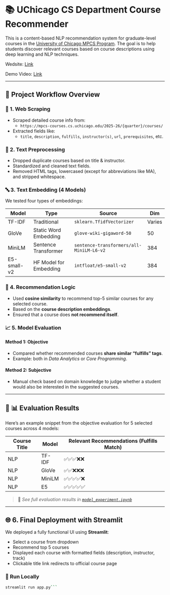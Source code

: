 # 📚 UChicago CS Department Course Recommender

This is a content-based NLP recommendation system for graduate-level courses in the [University of Chicago MPCS Program](https://mpcs-courses.cs.uchicago.edu/). The goal is to help students discover relevant courses based on course descriptions using deep learning and NLP techniques.

Wedsite: [Link](https://uchicagompcs-course-recommender.streamlit.app)

Demo Video: [Link](https://drive.google.com/file/d/1Z4h_SYRyn4K7OF6r8RKA9ASAbQq-yNpf/view?usp=sharing)

---

## 🧠 Project Workflow Overview

### 📌 1. Web Scraping
- Scraped detailed course info from:
  - `https://mpcs-courses.cs.uchicago.edu/2025-26/{quarter}/courses/`
- Extracted fields like:
  - `title`, `description`, `fulfills`, `instructor(s)`, `url`, `prerequisites`, etc.

### 🧹 2. Text Preprocessing
- Dropped duplicate courses based on title & instructor.
- Standardized and cleaned text fields.
- Removed HTML tags, lowercased (except for abbreviations like MA), and stripped whitespace.

### 🔤 3. Text Embedding (4 Models)
We tested four types of embeddings:

| Model | Type | Source | Dim |
|-------|------|--------|-----|
| TF-IDF | Traditional | `sklearn.TfidfVectorizer` | Varies |
| GloVe | Static Word Embedding | `glove-wiki-gigaword-50` | 50 |
| MiniLM | Sentence Transformer | `sentence-transformers/all-MiniLM-L6-v2` | 384 |
| E5-small-v2 | HF Model for Embedding | `intfloat/e5-small-v2` | 384 |

### 🤖 4. Recommendation Logic
- Used **cosine similarity** to recommend top-5 similar courses for any selected course.
- Based on the **course description embeddings**.
- Ensured that a course does **not recommend itself**.

### 📈 5. Model Evaluation

#### Method 1: Objective
- Compared whether recommended courses **share similar “fulfills” tags**.
- Example: both in *Data Analytics* or *Core Programming*.

#### Method 2: Subjective
- Manual check based on domain knowledge to judge whether a student would also be interested in the suggested courses.

---

## 🧪 📊 Evaluation Results

Here’s an example snippet from the objective evaluation for 5 selected courses across 4 models:

| Course Title | Model | Relevant Recommendations (Fulfills Match) |
|--------------|--------|------------------------------|
| NLP | TF-IDF | ✅✅✅❌❌ |
| NLP | GloVe | ✅✅❌❌❌ |
| NLP | MiniLM | ✅✅✅✅❌ |
| NLP | E5 | ✅✅✅✅✅ |

> 📌 *See full evaluation results in [`model_experiment.ipynb`](./model_experiment.ipynb)*

---

## 🌐 6. Final Deployment with Streamlit

We deployed a fully functional UI using **Streamlit**:
- Select a course from dropdown
- Recommend top 5 courses
- Displayed each course with formatted fields (description, instructor, track)
- Clickable title link redirects to official course page

### 🔗 Run Locally

```bash
streamlit run app.py```
